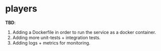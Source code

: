 # players

**TBD**:
1. Adding a Dockerfile in order to run the service as a docker container.
2. Adding more unit-tests + integration tests.
3. Adding logs + metrics for monitoring.
